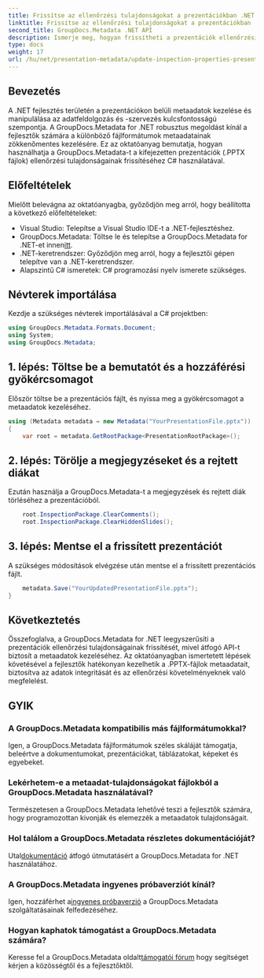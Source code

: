 ```yaml
---
title: Frissítse az ellenőrzési tulajdonságokat a prezentációkban .NET használatával
linktitle: Frissítse az ellenőrzési tulajdonságokat a prezentációkban .NET használatával
second_title: GroupDocs.Metadata .NET API
description: Ismerje meg, hogyan frissítheti a prezentációk ellenőrzési tulajdonságait a .NET használatával a GroupDocs.Metadata segítségével. Egyszerű, hatékony metaadat-kezelés .PPTX fájlok esetén.
type: docs
weight: 17
url: /hu/net/presentation-metadata/update-inspection-properties-presentations/
---
```

## Bevezetés
A .NET fejlesztés területén a prezentációkon belüli metaadatok kezelése és manipulálása az adatfeldolgozás és -szervezés kulcsfontosságú szempontja. A GroupDocs.Metadata for .NET robusztus megoldást kínál a fejlesztők számára a különböző fájlformátumok metaadatainak zökkenőmentes kezelésére. Ez az oktatóanyag bemutatja, hogyan használhatja a GroupDocs.Metadata-t a kifejezetten prezentációk (.PPTX fájlok) ellenőrzési tulajdonságainak frissítéséhez C# használatával.
## Előfeltételek
Mielőtt belevágna az oktatóanyagba, győződjön meg arról, hogy beállította a következő előfeltételeket:
- Visual Studio: Telepítse a Visual Studio IDE-t a .NET-fejlesztéshez.
-  GroupDocs.Metadata: Töltse le és telepítse a GroupDocs.Metadata for .NET-et innen[itt](https://releases.groupdocs.com/metadata/net/).
- .NET-keretrendszer: Győződjön meg arról, hogy a fejlesztői gépen telepítve van a .NET-keretrendszer.
- Alapszintű C# ismeretek: C# programozási nyelv ismerete szükséges.

## Névterek importálása
Kezdje a szükséges névterek importálásával a C# projektben:
```csharp
using GroupDocs.Metadata.Formats.Document;
using System;
using GroupDocs.Metadata;
```
## 1. lépés: Töltse be a bemutatót és a hozzáférési gyökércsomagot
Először töltse be a prezentációs fájlt, és nyissa meg a gyökércsomagot a metaadatok kezeléséhez.

```csharp
using (Metadata metadata = new Metadata("YourPresentationFile.pptx"))
{
    var root = metadata.GetRootPackage<PresentationRootPackage>();
```
## 2. lépés: Törölje a megjegyzéseket és a rejtett diákat
Ezután használja a GroupDocs.Metadata-t a megjegyzések és rejtett diák törléséhez a prezentációból.

```csharp
    root.InspectionPackage.ClearComments();
    root.InspectionPackage.ClearHiddenSlides();
```
## 3. lépés: Mentse el a frissített prezentációt
A szükséges módosítások elvégzése után mentse el a frissített prezentációs fájlt.

```csharp
    metadata.Save("YourUpdatedPresentationFile.pptx");
}
```

## Következtetés
Összefoglalva, a GroupDocs.Metadata for .NET leegyszerűsíti a prezentációk ellenőrzési tulajdonságainak frissítését, mivel átfogó API-t biztosít a metaadatok kezeléséhez. Az oktatóanyagban ismertetett lépések követésével a fejlesztők hatékonyan kezelhetik a .PPTX-fájlok metaadatait, biztosítva az adatok integritását és az ellenőrzési követelményeknek való megfelelést.

## GYIK
### A GroupDocs.Metadata kompatibilis más fájlformátumokkal?
Igen, a GroupDocs.Metadata fájlformátumok széles skáláját támogatja, beleértve a dokumentumokat, prezentációkat, táblázatokat, képeket és egyebeket.
### Lekérhetem-e a metaadat-tulajdonságokat fájlokból a GroupDocs.Metadata használatával?
Természetesen a GroupDocs.Metadata lehetővé teszi a fejlesztők számára, hogy programozottan kivonják és elemezzék a metaadatok tulajdonságait.
### Hol találom a GroupDocs.Metadata részletes dokumentációját?
 Utal[dokumentáció](https://reference.groupdocs.com/metadata/net/) átfogó útmutatásért a GroupDocs.Metadata for .NET használatához.
### A GroupDocs.Metadata ingyenes próbaverziót kínál?
 Igen, hozzáférhet a[ingyenes próbaverzió](https://releases.groupdocs.com/) a GroupDocs.Metadata szolgáltatásainak felfedezéséhez.
### Hogyan kaphatok támogatást a GroupDocs.Metadata számára?
 Keresse fel a GroupDocs.Metadata oldalt[támogatói fórum](https://forum.groupdocs.com/c/metadata/14) hogy segítséget kérjen a közösségtől és a fejlesztőktől.